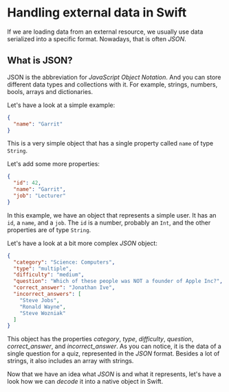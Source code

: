 # Handling external data in Swift

If we are loading data from an external resource, we usually use data serialized into a specific format. Nowadays, that is often _JSON_.

## What is JSON?

JSON is the abbreviation for _JavaScript Object Notation_. And you can store different data types and collections with it. For example, strings, numbers, bools, arrays and dictionaries.

Let's have a look at a simple example:

```JSON
{
  "name": "Garrit"
}
```

This is a very simple object that has a single property called `name` of type `String`.

Let's add some more properties:

```JSON
{
  "id": 42,
  "name": "Garrit",
  "job": "Lecturer"
}
```

In this example, we have an object that represents a simple user. It has an `id`, a `name`, and a `job`. The `id` is a number, probably an `Int`, and the other properties are of type `String`.

Let's have a look at a bit more complex _JSON_ object:

```JSON
{
  "category": "Science: Computers",
  "type": "multiple",
  "difficulty": "medium",
  "question": "Which of these people was NOT a founder of Apple Inc?",
  "correct_answer": "Jonathan Ive",
  "incorrect_answers": [
    "Steve Jobs",
    "Ronald Wayne",
    "Steve Wozniak"
  ]
}
```

This object has the properties _category_, _type_, _difficulty_, _question_, _correct_answer_, and _incorrect_answer_. As you can notice, it is the data of a single question for a quiz, represented in the _JSON_ format. Besides a lot of strings, it also includes an array with strings.

Now that we have an idea what _JSON_ is and what it represents, let's have a look how we can _decode_ it into a native object in Swift.
